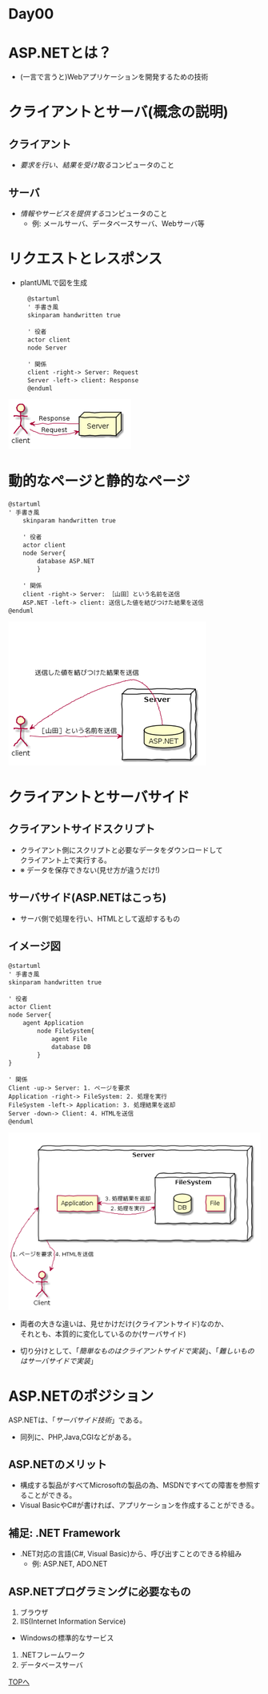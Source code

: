 Day00
===

# ASP.NETとは？

- (一言で言うと)Webアプリケーションを開発するための技術

# クライアントとサーバ(概念の説明)

## クライアント
- *要求を行い、結果を受け取る*コンピュータのこと

## サーバ
- *情報やサービスを提供する*コンピュータのこと
  - 例: メールサーバ、データベースサーバ、Webサーバ等


# リクエストとレスポンス

- plantUMLで図を生成

		@startuml
		' 手書き風
		skinparam handwritten true
		
		' 役者
		actor client
		node Server
		
		' 関係
		client -right-> Server: Request
		Server -left-> client: Response
		@enduml

![リクエストとレスポンスのイメージ図](./img/Day00/001.png)


# 動的なページと静的なページ

	@startuml
	' 手書き風
		skinparam handwritten true
		
		' 役者
		actor client
		node Server{
			database ASP.NET
			}
		
		' 関係
		client -right-> Server: ［山田］という名前を送信
		ASP.NET -left-> client: 送信した値を結びつけた結果を送信
	@enduml

![動的なページの例](./img/Day00/002.png)


# クライアントとサーバサイド

## クライアントサイドスクリプト
- クライアント側にスクリプトと必要なデータをダウンロードして  
クライアント上で実行する。
- ※ データを保存できない(見せ方が違うだけ!)

## サーバサイド(ASP.NETはこっち)
- サーバ側で処理を行い、HTMLとして返却するもの

## イメージ図

	@startuml
	' 手書き風
	skinparam handwritten true
	
	' 役者
	actor Client
	node Server{
		agent Application
			node FileSystem{
				agent File
				database DB
			}
	}
	
	' 関係
	Client -up-> Server: 1. ページを要求
	Application -right-> FileSystem: 2. 処理を実行
	FileSystem -left-> Application: 3. 処理結果を返却
	Server -down-> Client: 4. HTMLを送信
	@enduml

![クライアントサイドとサーバサイド](./img/Day00/003.png)

- 両者の大きな違いは、見せかけだけ(クライアントサイド)なのか、  
それとも、本質的に変化しているのか(サーバサイド)

- 切り分けとして、「*簡単なものはクライアントサイドで実装*」、「*難しいものはサーバサイドで実装*」

# ASP.NETのポジション
 ASP.NETは、「*サーバサイド技術*」である。
  - 同列に、PHP,Java,CGIなどがある。

## ASP.NETのメリット
- 構成する製品がすべてMicrosoftの製品の為、MSDNですべての障害を参照することができる。
- Visual BasicやC#が書ければ、アプリケーションを作成することができる。

## 補足: .NET Framework

- .NET対応の言語(C#, Visual Basic)から、呼び出すことのできる枠組み
  - 例: ASP.NET, ADO.NET

## ASP.NETプログラミングに必要なもの

1. ブラウザ
1. IIS(Internet Information Service)
  - Windowsの標準的なサービス
1. .NETフレームワーク
1. データベースサーバ

[TOPへ](./index.md)  
